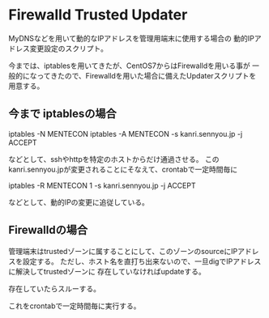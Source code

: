 # Firewalld Trusted Updater

MyDNSなどを用いて動的なIPアドレスを管理用端末に使用する場合の
動的IPアドレス変更設定のスクリプト。

今までは、iptablesを用いてきたが、CentOS7からはFirewalldを用いる事が
一般的になってきたので、Firewalldを用いた場合に備えたUpdaterスクリプトを
用意する。

## 今まで iptablesの場合

iptables -N MENTECON
iptables -A MENTECON -s kanri.sennyou.jp -j ACCEPT

などとして、sshやhttpを特定のホストからだけ通過させる。
このkanri.sennyou.jpが変更されることにそなえて、crontabで一定時間毎に

iptables -R MENTECON 1 -s kanri.sennyou.jp -j ACCEPT

などとして、動的IPの変更に追従している。

## Firewalldの場合

管理端末はtrustedゾーンに属することにして、このゾーンのsourceにIPアドレスを設定する。
ただし、ホスト名を直打ち出来ないので、一旦digでIPアドレスに解決してtrustedゾーンに
存在していなければupdateする。

存在していたらスルーする。

これをcrontabで一定時間毎に実行する。


